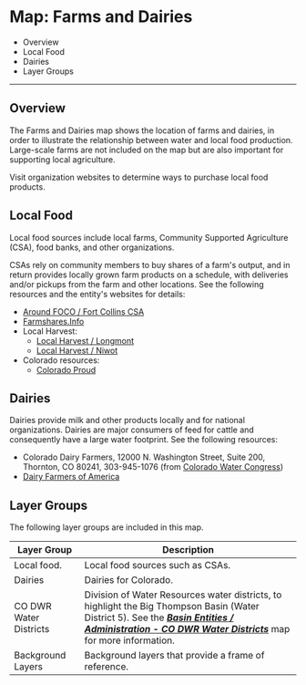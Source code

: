 # Map: Farms and Dairies #

*   Overview
*   Local Food
*   Dairies
*   Layer Groups

------------------------

## Overview

The Farms and Dairies map shows the location of farms and dairies,
in order to illustrate the relationship between water and local food production.
Large-scale farms are not included on the map but are also important for supporting local agriculture.

Visit organization websites to determine ways to purchase local food products.

## Local Food ###

Local food sources include local farms, Community Supported Agriculture (CSA), food banks, and other organizations.

CSAs rely on community members to buy shares of a farm's output,
and in return provides locally grown farm products on a schedule,
with deliveries and/or pickups from the farm and other locations.
See the following resources and the entity's websites for details:

*   [Around FOCO / Fort Collins CSA](https://aroundfoco.com/fort-collins-csa/)
*   [Farmshares.Info](https://farmshares.info/csas/browseFullList/Colorado)
*   Local Harvest:
    +   [Local Harvest / Longmont](https://www.localharvest.org/longmont-co)
    +   [Local Harvest / Niwot](https://www.localharvest.org/niwot-co)
*   Colorado resources:
    +   [Colorado Proud](https://ag.colorado.gov/markets/colorado-proud)

## Dairies ###

Dairies provide milk and other products locally and for national organizations.
Dairies are major consumers of feed for cattle and consequently have a large water footprint.
See the following resources:

*   Colorado Dairy Farmers, 12000 N. Washington Street, Suite 200, Thornton, CO 80241, 303-945-1076
    (from [Colorado Water Congress](https://web.cowatercongress.org/Members/Colorado-Dairy-Farmers-306))
*   [Dairy Farmers of America](https://www.dfamilk.com/)

## Layer Groups ##

The following layer groups are included in this map.

| **Layer Group** | **Description** |
| -- | -- |
| Local food. | Local food sources such as CSAs. |
| Dairies | Dairies for Colorado. |
| CO DWR Water Districts | Division of Water Resources water districts, to highlight the Big Thompson Basin (Water District 5).  See the [***Basin Entities / Administration - CO DWR Water Districts***](#map/entities-codwr-waterdistricts) map for more information. |
| Background Layers | Background layers that provide a frame of reference. |
